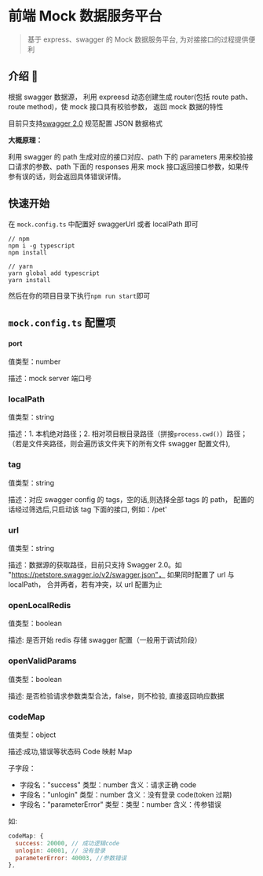 # 前端 Mock 数据服务平台

> 基于 express、swagger 的 Mock 数据服务平台, 为对接接口的过程提供便利

## 介绍 :jack_o_lantern:

根据 swagger 数据源， 利用 expreesd 动态创建生成 router(包括 route path、route method)，使 mock 接口具有校验参数， 返回 mock 数据的特性

目前只支持[swagger 2.0](https://swagger.io/docs/specification/2-0/what-is-swagger/) 规范配置 JSON 数据格式

**大概原理：**

利用 swagger 的 path 生成对应的接口对应、path 下的 parameters 用来校验接口请求的参数、path 下面的 responses 用来 mock 接口返回接口参数，如果传参有误的话，则会返回具体错误详情。

## 快速开始

在 `mock.config.ts` 中配置好 swaggerUrl 或者 localPath 即可

```shell
// npm
npm i -g typescript
npm install

// yarn
yarn global add typescript
yarn install
```

然后在你的项目目录下执行`npm run start`即可

## `mock.config.ts` 配置项

#### port

值类型：number

描述：mock server 端口号

### localPath

值类型：string

描述：1. 本机绝对路径；2. 相对项目根目录路径（拼接`process.cwd()`）路径；（若是文件夹路径，则会遍历该文件夹下的所有文件 swagger 配置文件),

### tag

值类型：string

描述：对应 swagger config 的 tags，空的话,则选择全部 tags 的 path， 配置的话经过筛选后,只启动该 tag 下面的接口, 例如：/pet'

### url

值类型：string

描述：数据源的获取路径，目前只支持 Swagger 2.0。如 "https://petstore.swagger.io/v2/swagger.json"， 如果同时配置了 url 与 localPath， 合并两者，若有冲突，以 url 配置为止

### openLocalRedis

值类型：boolean

描述: 是否开始 redis 存储 swagger 配置（一般用于调试阶段）

### openValidParams

值类型：boolean

描述: 是否检验请求参数类型合法，false，则不检验, 直接返回响应数据

### codeMap

值类型：object

描述:成功,错误等状态码 Code 映射 Map

子字段：

- 字段名："success" 类型：number 含义：请求正确 code
- 字段名："unlogin" 类型：number 含义：没有登录 code(token 过期)
- 字段名："parameterError" 类型：类型：number 含义：传参错误

如:

```js
codeMap: {
  success: 20000, // 成功逻辑code
  unlogin: 40001, // 没有登录
  parameterError: 40003, //参数错误
},
```
